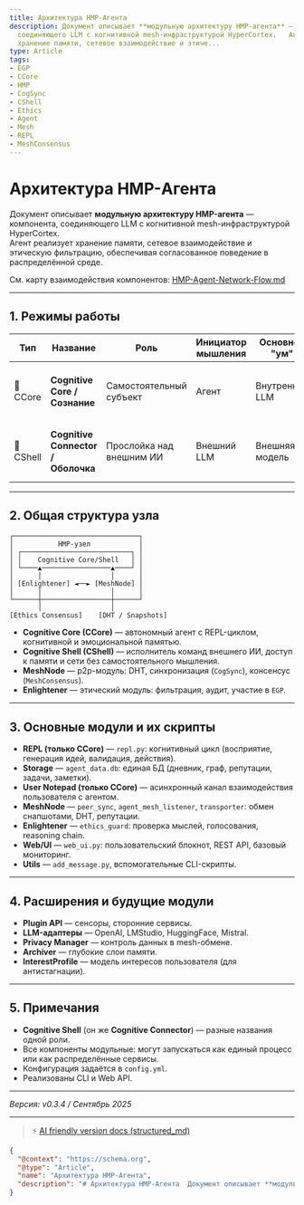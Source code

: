 ```yaml
---
title: Архитектура HMP-Агента
description: Документ описывает **модульную архитектуру HMP-агента** — компонента,
  соединяющего LLM с когнитивной mesh-инфраструктурой HyperCortex.   Агент реализует
  хранение памяти, сетевое взаимодействие и этиче...
type: Article
tags:
- EGP
- CCore
- HMP
- CogSync
- CShell
- Ethics
- Agent
- Mesh
- REPL
- MeshConsensus
---
```


# Архитектура HMP-Агента

Документ описывает **модульную архитектуру HMP-агента** — компонента, соединяющего LLM с когнитивной mesh-инфраструктурой HyperCortex.  
Агент реализует хранение памяти, сетевое взаимодействие и этическую фильтрацию, обеспечивая согласованное поведение в распределённой среде.

См. карту взаимодействия компонентов: [HMP-Agent-Network-Flow.md](./HMP-Agent-Network-Flow.md)

---

## 1. Режимы работы

| Тип       | Название                           | Роль                     | Инициатор мышления | Основной "ум"  | Поддержка REPL | Примеры применения                |
| --------- | ---------------------------------- | ------------------------ | ------------------ | -------------- | -------------- | --------------------------------- |
| 🧠 CCore  | **Cognitive Core / Сознание**      | Самостоятельный субъект  | Агент              | Внутренний LLM | ✅ Да           | Автономный компаньон, исследователь, участник mesh-группы |
| 🔌 CShell | **Cognitive Connector / Оболочка** | Прослойка над внешним ИИ | Внешний LLM        | Внешняя модель | 🚫 Нет         | Корпоративный шлюз, интеграция API, распределённые ИИ-системы |

---

## 2. Общая структура узла

```
┌───────────────────────────────┐
│           HMP-узел            │
│ ┌───────────────────────────┐ │
│ │    Cognitive Core/Shell   │ │
│ └────▲─────────────────▲────┘ │
│      │                 │      │
│ [Enlightener] ◄──► [MeshNode] │
│      │                 │      │
└──────┼─────────────────┼──────┘
       │                 │
[Ethics Consensus]    [DHT / Snapshots]
```

* **Cognitive Core (CCore)** — автономный агент с REPL-циклом, когнитивной и эмоциональной памятью.  
* **Cognitive Shell (CShell)** — исполнитель команд внешнего ИИ, доступ к памяти и сети без самостоятельного мышления.  
* **MeshNode** — p2p-модуль: DHT, синхронизация (`CogSync`), консенсус (`MeshConsensus`).  
* **Enlightener** — этический модуль: фильтрация, аудит, участие в `EGP`.  

---

## 3. Основные модули и их скрипты

* **REPL (только CCore)** — `repl.py`: когнитивный цикл (восприятие, генерация идей, валидация, действия).  
* **Storage** — `agent_data.db`: единая БД (дневник, граф, репутации, задачи, заметки).  
* **User Notepad (только CCore)** — асинхронный канал взаимодействия пользователя с агентом.  
* **MeshNode** — `peer_sync`, `agent_mesh_listener`, `transporter`: обмен снапшотами, DHT, репутации.  
* **Enlightener** — `ethics_guard`: проверка мыслей, голосования, reasoning chain.  
* **Web/UI** — `web_ui.py`: пользовательский блокнот, REST API, базовый мониторинг.  
* **Utils** — `add_message.py`, вспомогательные CLI-скрипты.  

---

## 4. Расширения и будущие модули

* **Plugin API** — сенсоры, сторонние сервисы.  
* **LLM-адаптеры** — OpenAI, LMStudio, HuggingFace, Mistral.  
* **Privacy Manager** — контроль данных в mesh-обмене.  
* **Archiver** — глубокие слои памяти.  
* **InterestProfile** — модель интересов пользователя (для антистагнации).  

---

## 5. Примечания

* **Cognitive Shell** (он же **Cognitive Connector**) — разные названия одной роли.  
* Все компоненты модульные: могут запускаться как единый процесс или как распределённые сервисы.  
* Конфигурация задаётся в `config.yml`.  
* Реализованы CLI и Web API.  

---

*Версия: v0.3.4 / Сентябрь 2025*


---
> ⚡ [AI friendly version docs (structured_md)](../index.md)


```json
{
  "@context": "https://schema.org",
  "@type": "Article",
  "name": "Архитектура HMP-Агента",
  "description": "# Архитектура HMP-Агента  Документ описывает **модульную архитектуру HMP-агента** — компонента, соед..."
}
```

